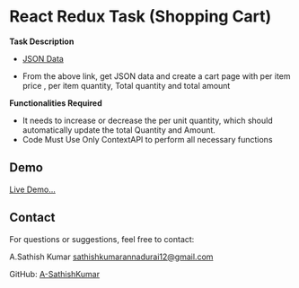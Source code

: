# React Redux Task (Shopping Cart)

**Task Description**

 - [JSON Data](https://drive.google.com/file/d/1fOadeM1liwbUK38z92F0XYugk2jwqK2r/view)

 - From the above link, get JSON data and create a cart page with per item price , per item quantity, Total quantity and total amount


**Functionalities Required**

 - It needs to increase or decrease the per unit quantity, which should automatically update the total Quantity and Amount.
 - Code Must Use Only ContextAPI  to perform all necessary functions

## Demo
[Live Demo...](https://react-redux-shooping-cart.netlify.app/)

## Contact
For questions or suggestions, feel free to contact:

A.Sathish Kumar [sathishkumarannadurai12@gmail.com](mailto:sathishkumarannadurai12gmail.com)

GitHub: [A-SathishKumar](https://github.com/A-SathishKumar)
